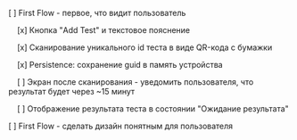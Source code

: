 [ ] First Flow - первое, что видит пользователь

&nbsp;&nbsp;&nbsp;&nbsp;[x] Кнопка "Add Test" и текстовое пояснение

&nbsp;&nbsp;&nbsp;&nbsp;[x] Сканирование уникального id теста в виде QR-кода с бумажки

&nbsp;&nbsp;&nbsp;&nbsp;[x] Persistence: сохранение guid в память устройства

&nbsp;&nbsp;&nbsp;&nbsp;[ ] Экран после сканирования - уведомить пользователя, что результат будет через ~15 минут

&nbsp;&nbsp;&nbsp;&nbsp;[ ] Отображение результата теста в состоянии "Ожидание результата"

[ ] First Flow - сделать дизайн понятным для пользователя